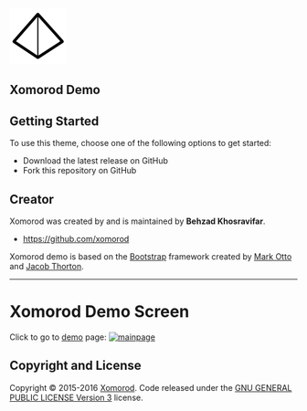 ![Xomorod.xom Favicon](https://github.com/Behzadkhosravifar/OrangePersonalWebsite/raw/master/src/Xomorod.Demo/images/favicon.jpg)

## Xomorod Demo

## Getting Started

To use this theme, choose one of the following options to get started:
* Download the latest release on GitHub
* Fork this repository on GitHub

## Creator

Xomorod was created by and is maintained by **Behzad Khosravifar**.

* https://github.com/xomorod

Xomorod demo is based on the [Bootstrap](http://getbootstrap.com/) framework created by [Mark Otto](https://twitter.com/mdo) and [Jacob Thorton](https://twitter.com/fat).

------------------------

# Xomorod Demo Screen

Click to go to [demo](http://demo.xomorod.com) page:
[![mainpage](https://raw.githubusercontent.com/Xomorod/Demo/master/img/mainpage.png)](http://demo.xomorod.com)

## Copyright and License

Copyright ©  2015-2016 [Xomorod](http://xomorod.com). Code released under the [GNU GENERAL PUBLIC LICENSE Version 3](https://raw.githubusercontent.com/Xomorod/Demo/master/LICENSE) license.

